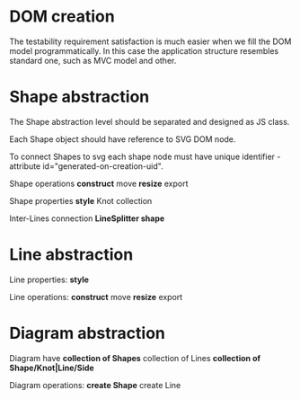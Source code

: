 # DOM creation #

The testability requirement satisfaction is much easier when we fill the DOM model programmatically. In this case the application structure resembles standard one, such as MVC model and other.

# Shape abstraction #

The Shape abstraction level should be separated and designed as JS class.

Each Shape object should have reference to SVG DOM node.

To connect Shapes to svg each shape node must have unique identifier - attribute id="generated-on-creation-uid".

Shape operations
**construct** move
**resize** export

Shape properties
**style** Knot collection

Inter-Lines connection
**LineSplitter shape**

# Line abstraction #

Line properties:
**style**

Line operations:
**construct** move
**resize** export

# Diagram abstraction #

Diagram have
**collection of Shapes** collection of Lines
**collection of Shape/Knot|Line/Side**

Diagram operations:
**create Shape** create Line
